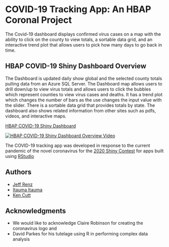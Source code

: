 # COVID-19 Tracking App: An HBAP Coronal Project

The Covid-19 dashboard displays confirmed virus cases on a map with the ability to click on the county to view totals, a sortable data grid, and an interactive trend plot that allows users to pick how many days to go back in time.

## HBAP COVID-19 Shiny Dashboard Overview

The Dashboard is updated daily show global and the selected county totals pulling data from an Azure SQL Server. The Dashboard map allows users to drill down/up to view virus totals and allows users to click the bubbles which represent counties to view virus cases and deaths. It has a trend plot which changes the number of bars as the use changes the input value with the slider.
There is a sortable data grid that provides totals by state. The dashboard also shows related information from other sites such as pdfs, videos, and interactive maps.

[HBAP COVID-19 Shiny Dashboard](https://jeff-renz.shinyapps.io/HBAPShiny2020/)


[![HBAP COVID-19 Shiny Dashboard Overview Video](http://img.youtube.com/vi/ztGZAzf-BFo/0.jpg)](http://www.youtube.com/watch?v=ztGZAzf-BFo "HBAP COVID-19 Shiny Dashboard Overview Video")


The COVID-19 tracking app was developed in response to the current pandemic of the novel coronavirus for the [2020 Shiny Contest](https://community.rstudio.com/t/covid-19-dashboard-by-hbap-team-shiny-2020-shiny-contest-submission/59768) for apps built using [RStudio](https://rstudio.com/)


## Authors

* [Jeff Renz](https://www.linkedin.com/in/jeff-renz-aa482a29/)
* [Itauma Itauma](https://www.linkedin.com/in/amightyo/)
* [Ken Cutt](https://www.linkedin.com/in/kencutt/)


## Acknowledgments

* We would like to acknowledge Claire Robinson for creating the coronavirus logo and   
* David Parkes for his tutelage using R in performing complex data analysis
